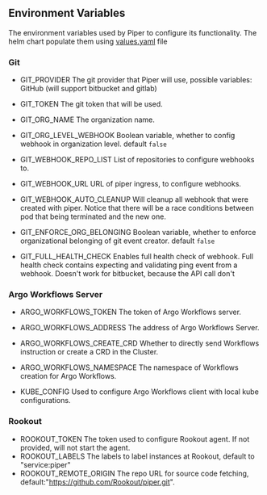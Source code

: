 ## Environment Variables

The environment variables used by Piper to configure its functionality.
The helm chart populate them using [values.yaml](https://github.com/Rookout/piper/tree/main/helm-chart/values.yaml) file

### Git

* GIT_PROVIDER
  The git provider that Piper will use, possible variables: GitHub (will support bitbucket and gitlab)

* GIT_TOKEN
  The git token that will be used.

* GIT_ORG_NAME
  The organization name.

* GIT_ORG_LEVEL_WEBHOOK
  Boolean variable, whether to config webhook in organization level. default `false`

* GIT_WEBHOOK_REPO_LIST
  List of repositories to configure webhooks to.

* GIT_WEBHOOK_URL
  URL of piper ingress, to configure webhooks.

* GIT_WEBHOOK_AUTO_CLEANUP
  Will cleanup all webhook that were created with piper. 
  Notice that there will be a race conditions between pod that being terminated and the new one. 

* GIT_ENFORCE_ORG_BELONGING
  Boolean variable, whether to enforce organizational belonging of git event creator. default `false`

* GIT_FULL_HEALTH_CHECK
  Enables full health check of webhook. Full health check contains expecting and validating ping event from a webhook.
  Doesn't work for bitbucket, because the API call don't


### Argo Workflows Server
* ARGO_WORKFLOWS_TOKEN
  The token of Argo Workflows server.

* ARGO_WORKFLOWS_ADDRESS
  The address of Argo Workflows Server.
  
* ARGO_WORKFLOWS_CREATE_CRD
  Whether to directly send Workflows instruction or create a CRD in the Cluster.

* ARGO_WORKFLOWS_NAMESPACE
  The namespace of Workflows creation for Argo Workflows.

* KUBE_CONFIG
  Used to configure Argo Workflows client with local kube configurations.

### Rookout
* ROOKOUT_TOKEN
  The token used to configure Rookout agent. If not provided, will not start the agent.
* ROOKOUT_LABELS 
  The labels to label instances at Rookout, default to "service:piper"
* ROOKOUT_REMOTE_ORIGIN
  The repo URL for source code fetching, default:"https://github.com/Rookout/piper.git".
